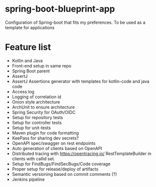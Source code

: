 # spring-boot-blueprint-app
Configuration of Spring-boot that fits my preferences. To be used as a template for applications

# Feature list
- Kotlin and Java
- Front-end setup in same repo
- Spring Boot parent
- AssertJ 
- AssertJ Assertions generator with templates for kotlin-code and java code
- Access log
- Logging of correlation id
- Onion style architecture
- ArchUnit to ensure architecture
- Spring Security for OAuth/OIDC
- Setup for repository tests
- Setup for controller tests
- Setup for unit-tests
- Maven plugin for code formatting
- KeePass for sharing dev secrets?
- OpenAPI spec/swagger on rest endpoints
- Auto generation of clients based on OpenAPI
- Distributed tracing with https://opentracing.io/ RestTemplateBuilder in clients with callid set.
- Setup for FindBugs/FindSecBugs/Code coverage
- Proper setup for release/deploy of artifacts
- Semantic versioning based on commit comments (?)
- Jenkins pipeline



